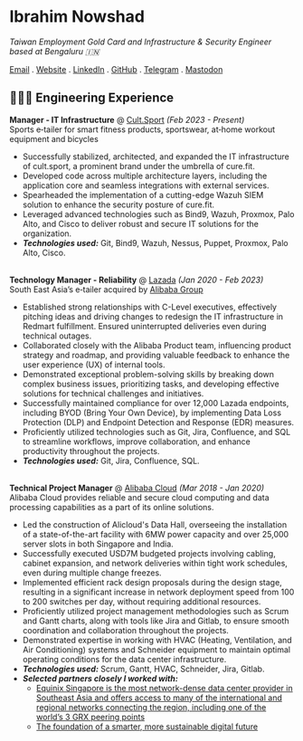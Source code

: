 # Ibrahim Nowshad

_Taiwan Employment Gold Card and Infrastructure & Security Engineer based at Bengaluru 🇮🇳_<br>

[Email](mailto:cv@ibn.slmail.me) . [Website](https://ibnunowshad.com/) . [LinkedIn](https://linkedin.com/in/ibnunowshad/) . [GitHub](https://github.com/ibnunowshad/) . [Telegram](https://t.me/ibnunowshad/) . [Mastodon](https://mastodon.social/@ibnunowshad)

## 👩🏼‍💻 Engineering Experience

**Manager - IT Infrastructure** @ [Cult.Sport](https://cultsport.com/) _(Feb 2023 - Present)_ <br>
Sports e‐tailer for smart fitness products, sportswear, at‐home workout equipment and bicycles
- Successfully stabilized, architected, and expanded the IT infrastructure of cult.sport, a prominent brand under the umbrella of cure.fit.
- Developed code across multiple architecture layers, including the application core and seamless integrations with external services.
- Spearheaded the implementation of a cutting-edge Wazuh SIEM solution to enhance the security posture of cure.fit.
- Leveraged advanced technologies such as Bind9, Wazuh, Proxmox, Palo Alto, and Cisco to deliver robust and secure IT solutions for the organization.
- **_Technologies used:_** Git, Bind9, Wazuh, Nessus, Puppet, Proxmox, Palo Alto, Cisco.
<br><br>

**Technology Manager - Reliability** @ [Lazada](https://lazada.com/) _(Jan 2020 - Feb 2023)_ <br>
South East Asia’s e‐tailer acquired by [Alibaba Group](https://www.alibabagroup.com)
- Established strong relationships with C-Level executives, effectively pitching ideas and driving changes to redesign the IT infrastructure in Redmart fulfillment. Ensured uninterrupted deliveries even during technical outages.
- Collaborated closely with the Alibaba Product team, influencing product strategy and roadmap, and providing valuable feedback to enhance the user experience (UX) of internal tools.
- Demonstrated exceptional problem-solving skills by breaking down complex business issues, prioritizing tasks, and developing effective solutions for technical challenges and initiatives.
- Successfully maintained compliance for over 12,000 Lazada endpoints, including BYOD (Bring Your Own Device), by implementing Data Loss Protection (DLP) and Endpoint Detection and Response (EDR) measures.
- Proficiently utilized technologies such as Git, Jira, Confluence, and SQL to streamline workflows, improve collaboration, and enhance productivity throughout the projects.
- **_Technologies used:_** Git, Jira, Confluence, SQL.
<br><br>

**Technical Project Manager** @ [Alibaba Cloud](https://.alibabacloud.com/) _(Mar 2018 - Jan 2020)_ <br>
Alibaba Cloud provides reliable and secure cloud computing and data processing capabilities as a part of its online solutions.
- Led the construction of Alicloud's Data Hall, overseeing the installation of a state-of-the-art facility with 6MW power capacity and over 25,000 server slots in both Singapore and India.
- Successfully executed USD7M budgeted projects involving cabling, cabinet expansion, and network deliveries within tight work schedules, even during multiple change freezes.
- Implemented efficient rack design proposals during the design stage, resulting in a significant increase in network deployment speed from 100 to 200 switches per day, without requiring additional resources.
- Proficiently utilized project management methodologies such as Scrum and Gantt charts, along with tools like Jira and Gitlab, to ensure smooth coordination and collaboration throughout the projects.
- Demonstrated expertise in working with HVAC (Heating, Ventilation, and Air Conditioning) systems and Schneider equipment to maintain optimal operating conditions for the data center infrastructure.
- **_Technologies used:_** Scrum, Gantt, HVAC, Schneider, Jira, Gitlab.
- **_Selected partners closely I worked with:_**
  - [Equinix Singapore is the most network-dense data center provider in Southeast Asia and offers access to many of the international and regional networks connecting the region, including one of the world’s 3 GRX peering points](https://www.equinix.sg/)
  - [The foundation of a smarter, more sustainable digital future](https://www.sttelemediagdc.com/)
<br><br>